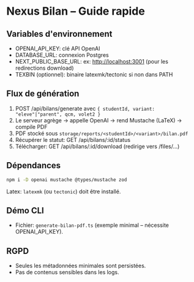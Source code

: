 # Nexus Bilan – Guide rapide

## Variables d'environnement

- OPENAI_API_KEY: clé API OpenAI
- DATABASE_URL: connexion Postgres
- NEXT_PUBLIC_BASE_URL: ex: <http://localhost:3001> (pour les redirections download)
- TEXBIN (optionnel): binaire latexmk/tectonic si non dans PATH

## Flux de génération

1. POST /api/bilans/generate avec `{ studentId, variant: "eleve"|"parent", qcm, volet2 }`
2. Le serveur agrège → appelle OpenAI → rend Mustache (LaTeX) → compile PDF
3. PDF stocké sous `storage/reports/<studentId>/<variant>/bilan.pdf`
4. Récupérer le statut: GET /api/bilans/:id/status
5. Télécharger: GET /api/bilans/:id/download (redirige vers /files/...)

## Dépendances

```bash
npm i -D openai mustache @types/mustache zod
```

Latex: `latexmk` (ou `tectonic`) doit être installé.

## Démo CLI

- Fichier: `generate-bilan-pdf.ts` (exemple minimal – nécessite OPENAI_API_KEY).

## RGPD

- Seules les métadonnées minimales sont persistées.
- Pas de contenus sensibles dans les logs.
